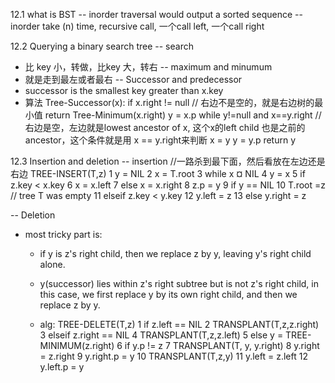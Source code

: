 12.1 what is BST
-- inorder traversal would output a sorted sequence
-- inorder take (n) time, recursive call, 一个call left, 一个call right

12.2 Querying a binary search tree
-- search 
  - 比 key 小，转做，比key 大，转右 
-- maximum and minumum
  - 就是走到最左或者最右 
-- Successor and predecessor
  - successor is the smallest key greater than x.key
  - 算法
    Tree-Successor(x):
    if x.right != null // 右边不是空的，就是右边树的最小值
        return Tree-Minimum(x.right)
    y = x.p
    while y!=null and x==y.right  //右边是空，左边就是lowest ancestor of x, 这个x的left child 也是之前的ancestor，这个条件就是用 x == y.right来判断
        x = y
        y = y.p
    return y
    
     
12.3 Insertion and deletion
-- insertion 
  //一路杀到最下面，然后看放在左边还是右边 
  TREE-INSERT(T,z)
  1 y = NIL
  2 x = T.root
  3 while x ¤ NIL
  4   y = x
  5   if z.key < x.key
  6     x = x.left
  7   else x = x.right
  8 z.p = y
  9 if y == NIL
  10  T.root =z // tree T was empty
  11 elseif z.key < y.key
  12  y.left = z
  13 else y.right = z 
  
-- Deletion 
  - most tricky part is:
    - if y is z's right child, then we replace z by y, leaving y's right child alone. 
    
    - y(successor) lies within z's right subtree but is not z's right child, in this case, we first replace y by its own right child, and       then we replace z by y.

    - alg:
      TREE-DELETE(T,z)
      1 if z.left == NIL
      2   TRANSPLANT(T,z,z.right)
      3 elseif z.right == NIL
      4   TRANSPLANT(T,z,z.left)
      5 else y = TREE-MINIMUM(z.right)
      6   if y.p != z
      7     TRANSPLANT(T, y, y.right)
      8     y.right = z.right
      9     y.right.p = y
      10  TRANSPLANT(T,z,y)
      11    y.left = z.left
      12    y.left.p =  y









